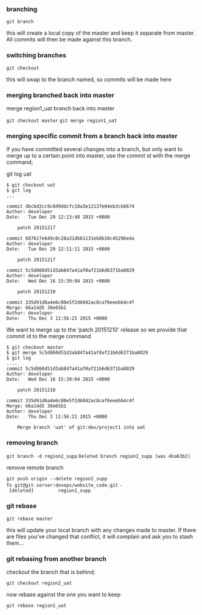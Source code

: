 ### branching

`git branch `<new branch name>

this will create a local copy of the master and keep it separate from
master. All commits will then be made against this branch.

### switching branches

`git checkout `<alternate branch>

this will swap to the branch named, so commits will be made here

### merging branched back into master

merge region1_uat branch back into master

`git checkout master`
`git merge region1_uat`

### merging specific commit from a branch back into master

If you have committed several changes into a branch, but only want to
merge up to a certain point into master, use the commit id with the
merge command;

git log uat

    $ git checkout uat
    $ git log
    ...

    commit dbcbd2cc9c849ddcfc10a3e12137e04eb3cb6674
    Author: developer
    Date:   Tue Dec 29 12:23:48 2015 +0000

        patch 20151217

    commit 687617e649c8c28a31db61131eb8b10c45296eda
    Author: developer
    Date:   Tue Dec 29 12:11:11 2015 +0000

        patch 20151217

    commit 5c5d860d51d3ab847a41af0af21b6d6371ba8029
    Author: developer
    Date:   Wed Dec 16 15:39:04 2015 +0000

        patch 20151210

    commit 335d91d6a4e6c80e5f2d6842ac8caf6eeebb4c4f
    Merge: 66a14d5 30e65b1
    Author: developer
    Date:   Thu Dec 3 11:56:21 2015 +0000

We want to merge up to the 'patch 20151210' release so we provide that
commit id to the merge command

    $ git checkout master
    $ git merge 5c5d860d51d3ab847a41af0af21b6d6371ba8029
    $ git log
    ....
    commit 5c5d860d51d3ab847a41af0af21b6d6371ba8029
    Author: developer
    Date:   Wed Dec 16 15:39:04 2015 +0000

        patch 20151210

    commit 335d91d6a4e6c80e5f2d6842ac8caf6eeebb4c4f
    Merge: 66a14d5 30e65b1
    Author: developer
    Date:   Thu Dec 3 11:56:21 2015 +0000

        Merge branch 'uat' of git:dev/project1 into uat

### removing branch

`git branch -d region2_supp`
`Deleted branch region2_supp (was 4ba63b2)`

remove remote branch

`git push origin --delete region2_supp`
`To git@git.server:devops/website_code.git`
`- [deleted]         region1_supp`

### git rebase

`git rebase master`

this will update your local branch with any changes made to master. If
there are files you've changed that conflict, it will complain and ask
you to stash them...

### git rebasing from another branch

checkout the branch that is behind;

`git checkout region2_uat`

now rebase against the one you want to keep

`git rebase region1_uat`